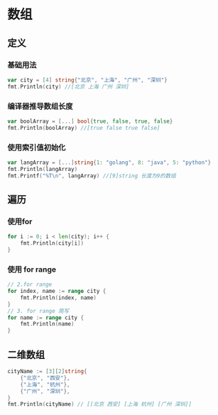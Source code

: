 # 数组

## 定义

### 基础用法

```go
var city = [4] string{"北京", "上海", "广州", "深圳"}
fmt.Println(city) //[北京 上海 广州 深圳]
```

### 编译器推导数组长度

```go
var boolArray = [...] bool{true, false, true, false}
fmt.Println(boolArray) //[true false true false]
```

### 使用索引值初始化

```go
var langArray = [...]string{1: "golang", 8: "java", 5: "python"}
fmt.Println(langArray)
fmt.Printf("%T\n", langArray) //[9]string 长度为9的数组
```

## 遍历

### 使用for

```go
for i := 0; i < len(city); i++ {
    fmt.Println(city[i])
}
```

### 使用 for range

```go
// 2.for range
for index, name := range city {
    fmt.Println(index, name)
}
// 3. for range 简写
for name := range city {
    fmt.Println(name)
}
```

## 二维数组

```go
cityName := [3][2]string{
    {"北京", "西安"},
    {"上海", "杭州"},
    {"广州", "深圳"},
}
fmt.Println(cityName) // [[北京 西安] [上海 杭州] [广州 深圳]]
```